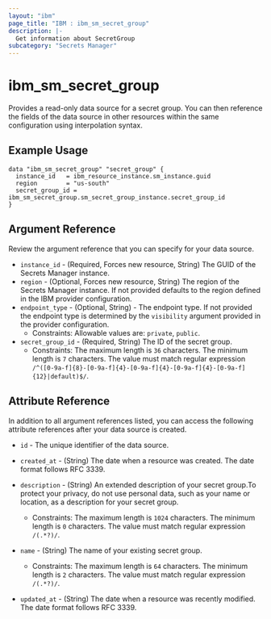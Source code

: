 ```yaml
---
layout: "ibm"
page_title: "IBM : ibm_sm_secret_group"
description: |-
  Get information about SecretGroup
subcategory: "Secrets Manager"
---
```


# ibm_sm_secret_group

Provides a read-only data source for a secret group. You can then reference the fields of the data source in other resources within the same configuration using interpolation syntax.

## Example Usage

```hcl
data "ibm_sm_secret_group" "secret_group" {
  instance_id   = ibm_resource_instance.sm_instance.guid
  region        = "us-south"
  secret_group_id = ibm_sm_secret_group.sm_secret_group_instance.secret_group_id
}
```

## Argument Reference

Review the argument reference that you can specify for your data source.

* `instance_id` - (Required, Forces new resource, String) The GUID of the Secrets Manager instance.
* `region` - (Optional, Forces new resource, String) The region of the Secrets Manager instance. If not provided defaults to the region defined in the IBM provider configuration.
* `endpoint_type` - (Optional, String) - The endpoint type. If not provided the endpoint type is determined by the `visibility` argument provided in the provider configuration.
  * Constraints: Allowable values are: `private`, `public`.
* `secret_group_id` - (Required, String) The ID of the secret group.
  * Constraints: The maximum length is `36` characters. The minimum length is `7` characters. The value must match regular expression `/^([0-9a-f]{8}-[0-9a-f]{4}-[0-9a-f]{4}-[0-9a-f]{4}-[0-9a-f]{12}|default)$/`.

## Attribute Reference

In addition to all argument references listed, you can access the following attribute references after your data source is created.

* `id` - The unique identifier of the data source.
* `created_at` - (String) The date when a resource was created. The date format follows RFC 3339.

* `description` - (String) An extended description of your secret group.To protect your privacy, do not use personal data, such as your name or location, as a description for your secret group.
  * Constraints: The maximum length is `1024` characters. The minimum length is `0` characters. The value must match regular expression `/(.*?)/`.

* `name` - (String) The name of your existing secret group.
  * Constraints: The maximum length is `64` characters. The minimum length is `2` characters. The value must match regular expression `/(.*?)/`.

* `updated_at` - (String) The date when a resource was recently modified. The date format follows RFC 3339.

